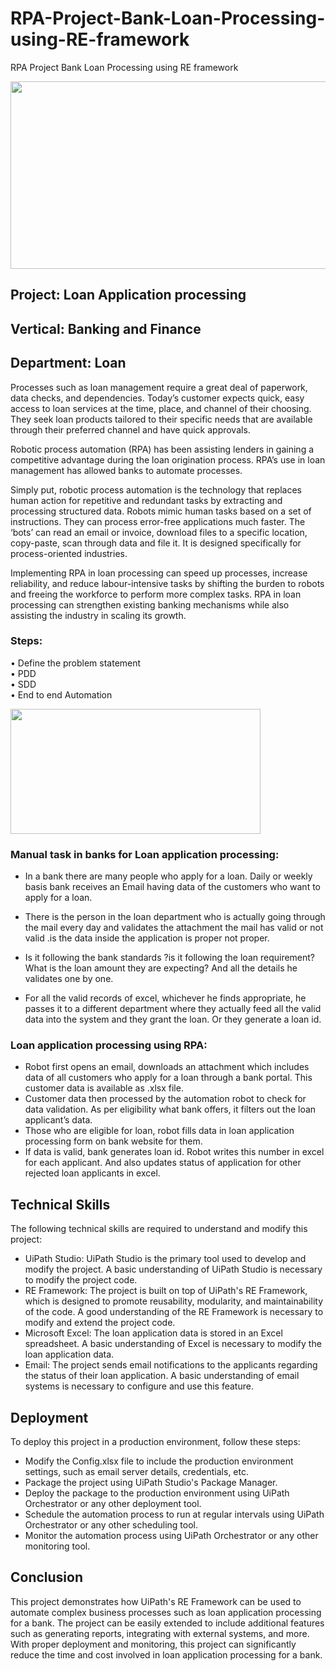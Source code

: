 # RPA-Project-Bank-Loan-Processing-using-RE-framework
RPA Project Bank Loan Processing using RE framework 

<img src="https://user-images.githubusercontent.com/122998236/229281282-754636b3-c48d-4233-a0c2-657a69e45d5a.jpg" width="800" height="300" />

## Project:		Loan Application processing
## Vertical:		Banking and Finance
## Department:	Loan


Processes such as loan management require a great deal of paperwork, data checks, and dependencies. Today’s customer expects quick, easy access to loan services at the time, place, and channel of their choosing. They seek loan products tailored to their specific needs that are available through their preferred channel and have quick approvals.<br>

Robotic process automation (RPA) has been assisting lenders in gaining a competitive advantage during the loan origination process. RPA’s use in loan management has allowed banks to automate processes.<br>

Simply put, robotic process automation is the technology that replaces human action for repetitive and redundant tasks by extracting and processing structured data. Robots mimic human tasks based on a set of instructions. They can process error-free applications much faster. The ‘bots’ can read an email or invoice, download files to a specific location, copy-paste, scan through data and file it. It is designed specifically for process-oriented industries.<br>

Implementing RPA in loan processing can speed up processes, increase reliability, and reduce labour-intensive tasks by shifting the burden to robots and freeing the workforce to perform more complex tasks. RPA in loan processing can strengthen existing banking mechanisms while also assisting the industry in scaling its growth.

### Steps:
  •	Define the problem statement<br>
  •	PDD<br>
  •	SDD<br>
  •	End to end Automation<br>

<img src="https://user-images.githubusercontent.com/122998236/229280832-fa1c5f4c-e8cd-4b42-bade-8017d9010ee9.jpeg" width="400" height="200" />

### Manual task in banks for Loan application processing:

* In a bank there are many people who apply for a loan. Daily or weekly basis bank receives an Email having data of the customers who want to apply for a loan.

* There is the person in the loan department who is actually going through the mail every day and validates the attachment the mail has valid or not valid .is the data inside the application is proper not proper.
* Is it following the bank standards ?is it following the loan requirement? What is the loan amount they are expecting? And all the details he validates one by one.
* For all the valid records of excel, whichever he finds appropriate, he passes it to a different department where they actually feed all the valid data into the system and they grant the loan. Or they generate a loan id.

### Loan application processing using RPA:

* Robot first opens an email, downloads an attachment which includes data of all customers who apply for a loan through a bank portal. This customer data is available as .xlsx file.
* Customer data then processed by the automation robot to check for data validation. As per eligibility what bank offers, it filters out the loan applicant’s data.
* Those who are eligible for loan, robot fills data in loan application processing form on bank website for them.
* If data is valid, bank generates loan id. Robot writes this number in excel for each applicant. And also updates status of application for other rejected loan applicants in excel.

## Technical Skills
The following technical skills are required to understand and modify this project:

*  UiPath Studio: UiPath Studio is the primary tool used to develop and modify the project. A basic understanding of UiPath Studio is necessary to modify the project code.
*  RE Framework: The project is built on top of UiPath's RE Framework, which is designed to promote reusability, modularity, and maintainability of the code. A good understanding of the RE Framework is necessary to modify and extend the project code.
*  Microsoft Excel: The loan application data is stored in an Excel spreadsheet. A basic understanding of Excel is necessary to modify the loan application data.
*  Email: The project sends email notifications to the applicants regarding the status of their loan application. A basic understanding of email systems is necessary to configure and use this feature.

## Deployment
  To deploy this project in a production environment, follow these steps:

 * Modify the Config.xlsx file to include the production environment settings, such as email server details, credentials, etc.
 * Package the project using UiPath Studio's Package Manager.
 * Deploy the package to the production environment using UiPath Orchestrator or any other deployment tool.
 * Schedule the automation process to run at regular intervals using UiPath Orchestrator or any other scheduling tool.
 * Monitor the automation process using UiPath Orchestrator or any other monitoring tool.

## Conclusion
This project demonstrates how UiPath's RE Framework can be used to automate complex business processes such as loan application processing for a bank. The project can be easily extended to include additional features such as generating reports, integrating with external systems, and more. With proper deployment and monitoring, this project can significantly reduce the time and cost involved in loan application processing for a bank.
